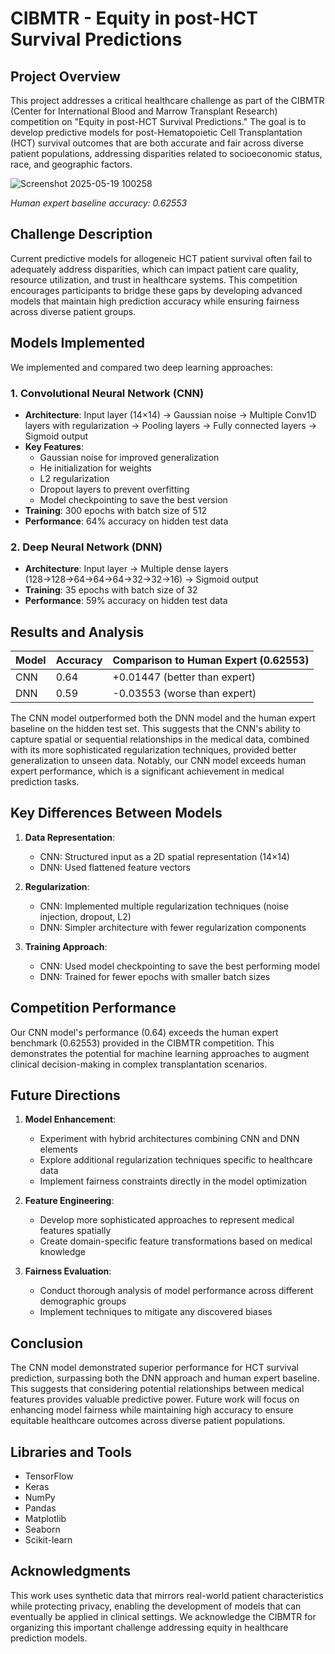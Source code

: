 # CIBMTR - Equity in post-HCT Survival Predictions

## Project Overview
This project addresses a critical healthcare challenge as part of the CIBMTR (Center for International Blood and Marrow Transplant Research) competition on "Equity in post-HCT Survival Predictions." The goal is to develop predictive models for post-Hematopoietic Cell Transplantation (HCT) survival outcomes that are both accurate and fair across diverse patient populations, addressing disparities related to socioeconomic status, race, and geographic factors.

![Screenshot 2025-05-19 100258](https://github.com/user-attachments/assets/e9fc54a3-fa3f-4001-a869-3704625b0cc3)

*Human expert baseline accuracy: 0.62553*

## Challenge Description
Current predictive models for allogeneic HCT patient survival often fail to adequately address disparities, which can impact patient care quality, resource utilization, and trust in healthcare systems. This competition encourages participants to bridge these gaps by developing advanced models that maintain high prediction accuracy while ensuring fairness across diverse patient groups.

## Models Implemented
We implemented and compared two deep learning approaches:

### 1. Convolutional Neural Network (CNN)
- **Architecture**: Input layer (14×14) → Gaussian noise → Multiple Conv1D layers with regularization → Pooling layers → Fully connected layers → Sigmoid output
- **Key Features**:
  - Gaussian noise for improved generalization
  - He initialization for weights
  - L2 regularization
  - Dropout layers to prevent overfitting
  - Model checkpointing to save the best version
- **Training**: 300 epochs with batch size of 512
- **Performance**: 64% accuracy on hidden test data

### 2. Deep Neural Network (DNN)
- **Architecture**: Input layer → Multiple dense layers (128→128→64→64→64→32→32→16) → Sigmoid output
- **Training**: 35 epochs with batch size of 32
- **Performance**: 59% accuracy on hidden test data

## Results and Analysis

| Model | Accuracy | Comparison to Human Expert (0.62553) |
|-------|----------|--------------------------------------|
| CNN   | 0.64     | +0.01447 (better than expert)        |
| DNN   | 0.59     | -0.03553 (worse than expert)         |

The CNN model outperformed both the DNN model and the human expert baseline on the hidden test set. This suggests that the CNN's ability to capture spatial or sequential relationships in the medical data, combined with its more sophisticated regularization techniques, provided better generalization to unseen data. Notably, our CNN model exceeds human expert performance, which is a significant achievement in medical prediction tasks.

## Key Differences Between Models
1. **Data Representation**:
   - CNN: Structured input as a 2D spatial representation (14×14)
   - DNN: Used flattened feature vectors

2. **Regularization**:
   - CNN: Implemented multiple regularization techniques (noise injection, dropout, L2)
   - DNN: Simpler architecture with fewer regularization components

3. **Training Approach**:
   - CNN: Used model checkpointing to save the best performing model
   - DNN: Trained for fewer epochs with smaller batch sizes

## Competition Performance
Our CNN model's performance (0.64) exceeds the human expert benchmark (0.62553) provided in the CIBMTR competition. This demonstrates the potential for machine learning approaches to augment clinical decision-making in complex transplantation scenarios.

## Future Directions
1. **Model Enhancement**:
   - Experiment with hybrid architectures combining CNN and DNN elements
   - Explore additional regularization techniques specific to healthcare data
   - Implement fairness constraints directly in the model optimization

2. **Feature Engineering**:
   - Develop more sophisticated approaches to represent medical features spatially
   - Create domain-specific feature transformations based on medical knowledge

3. **Fairness Evaluation**:
   - Conduct thorough analysis of model performance across different demographic groups
   - Implement techniques to mitigate any discovered biases

## Conclusion
The CNN model demonstrated superior performance for HCT survival prediction, surpassing both the DNN approach and human expert baseline. This suggests that considering potential relationships between medical features provides valuable predictive power. Future work will focus on enhancing model fairness while maintaining high accuracy to ensure equitable healthcare outcomes across diverse patient populations.

## Libraries and Tools
- TensorFlow
- Keras
- NumPy
- Pandas
- Matplotlib
- Seaborn
- Scikit-learn

## Acknowledgments
This work uses synthetic data that mirrors real-world patient characteristics while protecting privacy, enabling the development of models that can eventually be applied in clinical settings. We acknowledge the CIBMTR for organizing this important challenge addressing equity in healthcare prediction models.
